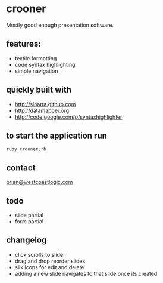 crooner
===

Mostly good enough presentation software.

## features:

- textile formatting
- code syntax highlighting
- simple navigation

## quickly built with 

- http://sinatra.github.com
- http://datamapper.org
- http://code.google.com/p/syntaxhighlighter


## to start the application run

	ruby crooner.rb
	
## contact

brian@westcoastlogic.com	

## todo

- slide partial
- form partial 

## changelog

- click scrolls to slide
- drag and drop reorder slides
- silk icons for edit and delete
- adding a new slide navigates to that slide once its created
